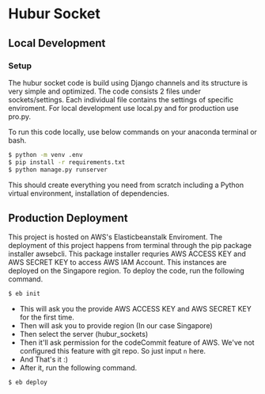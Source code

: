 # Hubur Socket

## Local Development

### Setup

The hubur socket code is build using Django channels and its structure is very simple and optimized.
The code consists 2 files under sockets/settings. Each individual file contains the settings of specific enviroment. For local development use local.py and for production use pro.py.


To run this code locally, use below commands on your anaconda terminal or bash.


```bash
$ python -m venv .env
$ pip install -r requirements.txt
$ python manage.py runserver
```

This should create everything you need from scratch including a Python virtual
environment, installation of dependencies.


## Production Deployment

This project is hosted on AWS's Elasticbeanstalk Enviroment. The deployment of this project happens from terminal through the pip package installer awsebcli. This package installer requries AWS ACCESS KEY and AWS SECRET KEY to access AWS IAM Account. This instances are deployed on the Singapore region. To deploy the code, run the following command.

```bash
$ eb init
```

* This will ask you the provide AWS ACCESS KEY and AWS SECRET KEY for the first time.
* Then will ask you to provide region (In our case Singapore)
* Then select the server (hubur_sockets)
* Then it'll ask permission for the codeCommit feature of AWS. We've not configured this feature with git repo. So just input `n` here.
* And That's it :)
* After it, run the following command.

```bash
$ eb deploy
```